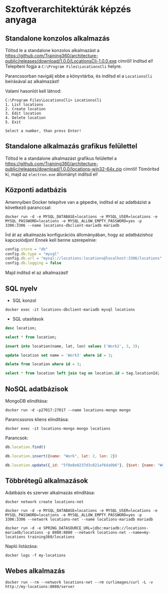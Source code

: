 # Szoftverarchitektúrák képzés anyaga

## Standalone konzolos alkalmazás

Töltsd le a standalone konzolos alkalmazást a https://github.com/Training360/architecture-public/releases/download/1.0.0/LocationsCli-1.0.0.exe
címről! Indítsd el! Telepíteni fogja a `C:\Program Files\LocationsCli` helyre.

Parancssorban navigálj ebbe a könyvtárba, és indítsd el a `LocationsCli` beírásával az alkalmazást!

Valami hasonlót kell látnod:

```shell
C:\Program Files\LocationsCli> LocationsCli
1. List locations
2. Create location
3. Edit location
4. Delete location
5. Exit

Select a number, than press Enter!
```

## Standalone alkalmazás grafikus felülettel

Töltsd le a standalone alkalmazást grafikus felülettel a https://github.com/Training360/architecture-public/releases/download/1.0.0/locations-win32-64x.zip
címről! Tömörítsd ki, majd az `electron.exe` állományt indítsd el!

## Központi adatbázis

Amennyiben Docker telepítve van a gépedre, indítsd el az adatbázist a
következő paranccsal:

```script
docker run -d -e MYSQL_DATABASE=locations -e MYSQL_USER=locations -e MYSQL_PASSWORD=locations -e MYSQL_ALLOW_EMPTY_PASSWORD=yes -p 3306:3306 --name locations-dbclient-mariadb mariadb
```

Írd át az alkalmazás konfigurációs állományában, hogy az adatbázishoz kapcsolódjon!
Ennek kell benne szerepelnie:

```javascript
config.store = "db"
config.db.type = "mysql"
config.db.url = "mysql://locations:locations@localhost:3306/locations"
config.db.logging = false
```

Majd indítsd el az alkalmazást!

## SQL nyelv

* SQL konzol

```shell
docker exec -it locations-dbclient-mariadb mysql locations
```

* SQL utasítások

```sql
desc location;

select * from location;

insert into location(name, lat, lon) values ('Work2', 3, 3);

update location set name = 'Work3' where id = 3;

delete from location where id = 3;

select * from location left join tag on location.id = tag.locationId;
```

## NoSQL adatbázisok

MongoDB elindítása:

```shell
docker run -d -p27017:27017 --name locations-mongo mongo
```

Parancssoros kliens elindítása:

```shell
docker exec -it locations-mongo mongo locations
```

Parancsok:

```javascript
db.location.find()

db.location.insert({name: "Work", lat: 2, lon: 2})

db.location.update({_id: "5f8e8e8237d3c021af6da9b6"}, {$set: {name: "Work2"}})
```

## Többrétegű alkalmazások

Adatbázis és szerver alkalmazás elindítása:

```shell
docker network create locations-net

docker run -d -e MYSQL_DATABASE=locations -e MYSQL_USER=locations -e MYSQL_PASSWORD=locations -e MYSQL_ALLOW_EMPTY_PASSWORD=yes -p 3306:3306 --network locations-net --name locations-mariadb mariadb

docker run -d -e SPRING_DATASOURCE_URL=jdbc:mariadb://locations-mariadb/locations -p 8080:8080 --network locations-net --name=my-locations training360/locations
```

Napló listázása:

```shell
docker logs -f my-locations
```

## Webes alkalmazás

```shell
docker run --rm --network locations-net --rm curlimages/curl -L -v http://my-locations:8080/server
```
